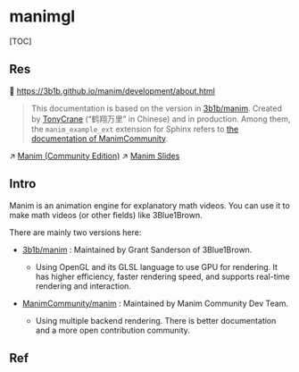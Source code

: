 # manimgl

[TOC]



## Res
📂 https://3b1b.github.io/manim/development/about.html

> This documentation is based on the version in [3b1b/manim](https://github.com/3b1b/manim). Created by [TonyCrane](https://github.com/TonyCrane) (“鹤翔万里” in Chinese) and in production.
> Among them, the `manim_example_ext` extension for Sphinx refers to [the documentation of ManimCommunity](https://docs.manim.community/).

↗ [Manim (Community Edition)](../../../../../../../Software%20Engineering/CASE%20Tools/Upper%20CASE%20Tools/Design%20&%20Visualization%20Tools/Graph%20&%20Diagram%20&%20Charts/Manim%20(Community%20Edition).md)
↗ [Manim Slides](../../../../../../../Software%20Engineering/CASE%20Tools/Upper%20CASE%20Tools/Design%20&%20Visualization%20Tools/Graph%20&%20Diagram%20&%20Charts/Slides/Manim%20Slides.md)



## Intro
Manim is an animation engine for explanatory math videos. You can use it to make math videos (or other fields) like 3Blue1Brown.

There are mainly two versions here:
- [3b1b/manim](https://github.com/3b1b/manim) : Maintained by Grant Sanderson of 3Blue1Brown.
	- Using OpenGL and its GLSL language to use GPU for rendering. It has higher efficiency, faster rendering speed, and supports real-time rendering and interaction.

- [ManimCommunity/manim](https://github.com/ManimCommunity/manim) : Maintained by Manim Community Dev Team.
	- Using multiple backend rendering. There is better documentation and a more open contribution community.



## Ref

